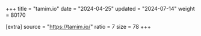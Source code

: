 +++
title = "tamim.io"
date = "2024-04-25"
updated = "2024-07-14"
weight = 80170

[extra]
source = "https://tamim.io/"
ratio = 7
size = 78
+++
